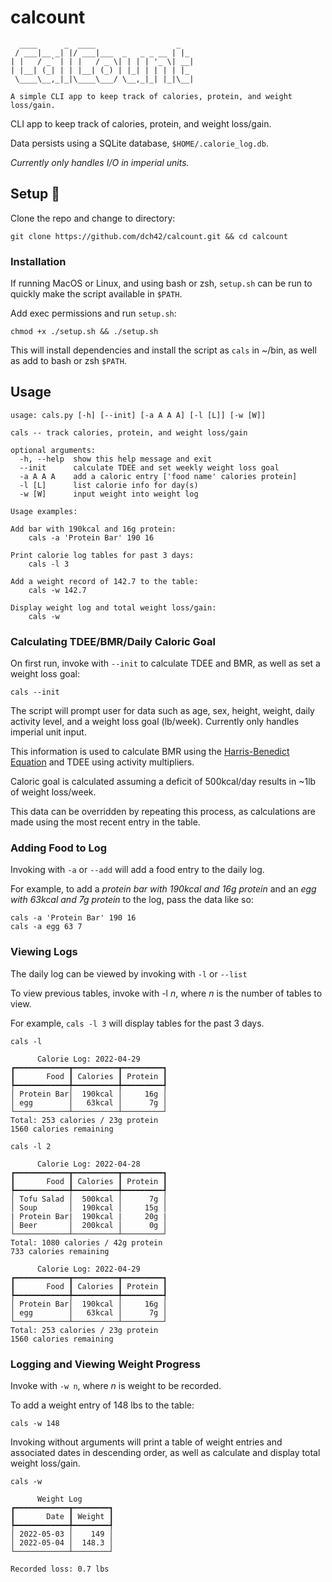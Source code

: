 # calcount
~~~
  ____      _  ____                  _   
 / ___|__ _| |/ ___|___  _   _ _ __ | |_ 
| |   / _` | | |   / _ \| | | | '_ \| __|
| |__| (_| | | |__| (_) | |_| | | | | |_ 
 \____\__,_|_|\____\___/ \__,_|_| |_|\__|
                                         
A simple CLI app to keep track of calories, protein, and weight loss/gain.
~~~
CLI app to keep track of calories, protein, and weight loss/gain.

Data persists using a SQLite database, `$HOME/.calorie_log.db`.

*Currently only handles I/O in imperial units.*

## Setup 🔧
Clone the repo and change to directory:
~~~
git clone https://github.com/dch42/calcount.git && cd calcount
~~~

### Installation
If running MacOS or Linux, and using bash or zsh, `setup.sh` can be run to quickly make the script available in `$PATH`.

Add exec permissions and run `setup.sh`:
~~~
chmod +x ./setup.sh && ./setup.sh
~~~
This will install dependencies and install the script as `cals` in ~/bin, as well as add to bash or zsh `$PATH`.

## Usage

~~~
usage: cals.py [-h] [--init] [-a A A A] [-l [L]] [-w [W]]

cals -- track calories, protein, and weight loss/gain

optional arguments:
  -h, --help  show this help message and exit
  --init      calculate TDEE and set weekly weight loss goal
  -a A A A    add a caloric entry ['food name' calories protein]
  -l [L]      list calorie info for day(s)
  -w [W]      input weight into weight log

Usage examples:

Add bar with 190kcal and 16g protein:
	cals -a 'Protein Bar' 190 16

Print calorie log tables for past 3 days:
	cals -l 3

Add a weight record of 142.7 to the table:
	cals -w 142.7

Display weight log and total weight loss/gain:
	cals -w
~~~

### Calculating TDEE/BMR/Daily Caloric Goal

On first run, invoke with `--init` to calculate TDEE and BMR, as well as set a weight loss goal:

~~~
cals --init
~~~

The script will prompt user for data such as age, sex, height, weight, daily activity level, and a weight loss goal (lb/week). Currently only handles imperial unit input. 

This information is used to calculate BMR using the [Harris-Benedict Equation](https://en.wikipedia.org/wiki/Harris%E2%80%93Benedict_equation) and TDEE using activity multipliers. 

Caloric goal is calculated assuming a deficit of 500kcal/day results in ~1lb of weight loss/week.

This data can be overridden by repeating this process, as calculations are made using the most recent entry in the table.

### Adding Food to Log

Invoking with `-a` or `--add` will add a food entry to the daily log.

For example, to add a *protein bar with 190kcal and 16g protein* and an *egg with 63kcal and 7g protein* to the log, pass the data like so:

~~~
cals -a 'Protein Bar' 190 16
cals -a egg 63 7
~~~

### Viewing Logs

The daily log can be viewed by invoking with `-l` or `--list`

To view previous tables, invoke with -l *n*, where *n* is the number of tables to view. 

For example, `cals -l 3` will display tables for the past 3 days. 

~~~
cals -l
~~~

~~~
      Calorie Log: 2022-04-29      
┏━━━━━━━━━━━━┳━━━━━━━━━━┳━━━━━━━━━┓
┃       Food ┃ Calories ┃ Protein ┃
┡━━━━━━━━━━━━╇━━━━━━━━━━╇━━━━━━━━━┩
│ Protein Bar│  190kcal │     16g │
│ egg        │   63kcal │      7g │
└────────────┴──────────┴─────────┘
Total: 253 calories / 23g protein          
1560 calories remaining
~~~

~~~
cals -l 2
~~~

~~~
      Calorie Log: 2022-04-28      
┏━━━━━━━━━━━━┳━━━━━━━━━━┳━━━━━━━━━┓
┃       Food ┃ Calories ┃ Protein ┃
┡━━━━━━━━━━━━╇━━━━━━━━━━╇━━━━━━━━━┩
│ Tofu Salad │  500kcal │      7g │
│ Soup       │  190kcal │     15g │
| Protein Bar|  190kcal |     20g |
│ Beer       │  200kcal │      0g │
└────────────┴──────────┴─────────┘
Total: 1080 calories / 42g protein          
733 calories remaining

      Calorie Log: 2022-04-29      
┏━━━━━━━━━━━━┳━━━━━━━━━━┳━━━━━━━━━┓
┃       Food ┃ Calories ┃ Protein ┃
┡━━━━━━━━━━━━╇━━━━━━━━━━╇━━━━━━━━━┩
│ Protein Bar│  190kcal │     16g │
│ egg        │   63kcal │      7g │
└────────────┴──────────┴─────────┘
Total: 253 calories / 23g protein          
1560 calories remaining
~~~

### Logging and Viewing Weight Progress

Invoke with `-w n`, where *n* is weight to be recorded.

To add a weight entry of 148 lbs to the table:

~~~
cals -w 148
~~~

Invoking without arguments will print a table of weight entries and associated dates in descending order, as well as calculate and display total weight loss/gain.

~~~
cals -w
~~~

~~~
      Weight Log       
┏━━━━━━━━━━━━┳━━━━━━━━┓
┃       Date ┃ Weight ┃
┡━━━━━━━━━━━━╇━━━━━━━━┩
│ 2022-05-03 │    149 │
│ 2022-05-04 │  148.3 │
└────────────┴────────┘

Recorded loss: 0.7 lbs
~~~